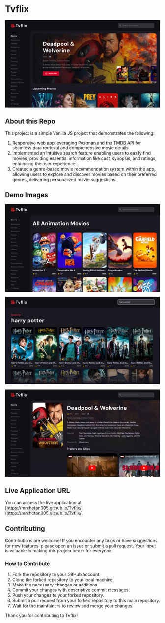 # Tvflix

![Tvflix-home](https://github.com/RonitJariwala/Tvflix/blob/f33283e798fb37e483542a43665444313b9af595/assets/images/Screenshot%20(236).png)


## About this Repo

This project is a simple Vanilla JS project that demonstrates the following:

1. Responsive web app leveraging Postman and the TMDB API for seamless data retrieval and comprehensive movie details.
2. Implemented an intuitive search feature enabling users to easily find movies, providing essential information like cast, synopsis, and ratings, enhancing the user experience.
3. Created a genre-based movie recommendation system within the app, allowing users to explore and discover movies based on their preferred genres, delivering personalized movie suggestions.

## Demo Images

![Tvflix-genre](https://github.com/RonitJariwala/Tvflix/blob/f33283e798fb37e483542a43665444313b9af595/assets/images/Screenshot%20(237).png)

![image](https://github.com/RonitJariwala/Tvflix/blob/f33283e798fb37e483542a43665444313b9af595/assets/images/Screenshot%20(235).png)

![image](https://github.com/RonitJariwala/Tvflix/blob/f33283e798fb37e483542a43665444313b9af595/assets/images/Screenshot%20(234).png)

## Live Application URL

You can access the live application at: [https://mrchetan005.github.io/Tvflix/](https://mrchetan005.github.io/Tvflix/)

## Contributing

Contributions are welcome! If you encounter any bugs or have suggestions for new features, please open an issue or submit a pull request. Your input is valuable in making this project better for everyone.

### How to Contribute

1. Fork the repository to your GitHub account.
2. Clone the forked repository to your local machine.
3. Make the necessary changes or additions.
4. Commit your changes with descriptive commit messages.
5. Push your changes to your forked repository.
6. Submit a pull request from your forked repository to this main repository.
7. Wait for the maintainers to review and merge your changes.

Thank you for contributing to Tvflix!
